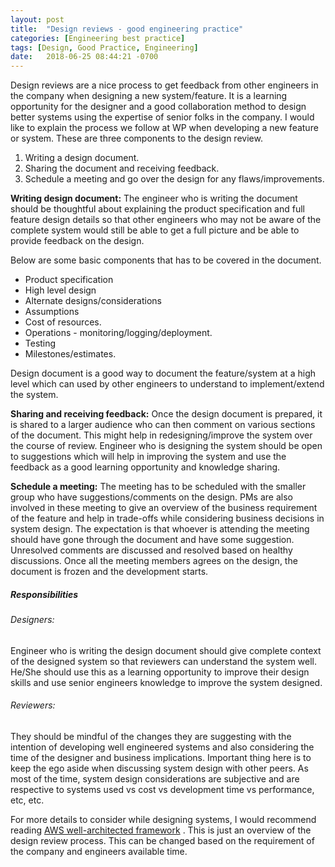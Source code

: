 ```yaml
---
layout: post
title:  "Design reviews - good engineering practice"
categories: [Engineering best practice]
tags: [Design, Good Practice, Engineering]
date:   2018-06-25 08:44:21 -0700
---
```


Design reviews are a nice process to get feedback from other engineers in the company when designing a new system/feature. It is a learning opportunity for the designer and a good collaboration method to design better systems using the expertise of senior folks in the company. I would like to explain the process we follow at WP when developing a new feature or system. These are three components to the design review.  

1. Writing a design document.   
2. Sharing the document and receiving feedback.  
3. Schedule a meeting and go over the design for any flaws/improvements.  

**Writing design document:** 
The engineer who is writing the document should be thoughtful about explaining the product specification and full feature design details so that other engineers who may not be aware of the complete system would still be able to get a full picture and be able to provide feedback on the design.

Below are some basic components that has to be covered in the document.
- Product specification
- High level design
- Alternate designs/considerations
- Assumptions
- Cost of resources.
- Operations - monitoring/logging/deployment.
- Testing
- Milestones/estimates.  

Design document is a good way to document the feature/system at a high level which can used by other engineers to understand to implement/extend the system.

**Sharing and receiving feedback:**
Once the design document is prepared, it is shared to a larger audience who can then comment on various sections of the document. This might help in redesigning/improve the system over the course of review. Engineer who is designing the system should be open to suggestions which will help in improving the system and use the feedback as a good learning opportunity and knowledge sharing.

**Schedule a meeting:**
The meeting has to be scheduled with the smaller group who have suggestions/comments on the design. PMs are also involved in these meeting to give an overview of the business requirement of the feature and help in trade-offs while considering business decisions in system design. The expectation is that whoever is attending the meeting should have gone through the document and have some suggestion. Unresolved comments are discussed and resolved based on healthy discussions. Once all the meeting members agrees on the design, the document is frozen and the development starts.


##### Responsibilities  
###### Designers:
Engineer who is writing the design document should give complete context of the designed system so that reviewers can understand the system well. He/She should use this as a learning opportunity to improve their design skills and use senior engineers knowledge to improve the system designed.

###### Reviewers:
They should be mindful of the changes they are suggesting with the intention of developing well engineered systems and also considering the time of the designer and business implications. Important thing here is to keep the ego aside when discussing system design with other peers. As most of the time, system design considerations are subjective and are respective to systems used vs cost vs development time vs performance, etc, etc.

For more details to consider while designing systems, I would recommend reading [AWS well-architected framework](https://d0.awsstatic.com/whitepapers/architecture/AWS_Well-Architected_Framework.pdf) . This is just an overview of the design review process. This can be changed based on the requirement of the company and engineers available time.




